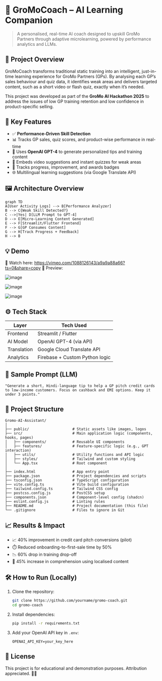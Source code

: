 # 🤖 GroMoCoach – AI Learning Companion

> A personalised, real-time AI coach designed to upskill GroMo Partners through adaptive microlearning, powered by performance analytics and LLMs.

## 🚀 Project Overview

GroMoCoach transforms traditional static training into an intelligent, just-in-time learning experience for GroMo Partners (GPs). By analysing each GP’s sales behaviour and quiz data, it identifies weak areas and delivers targeted content, such as a short video or flash quiz, exactly when it’s needed.

This project was developed as part of the **GroMo AI Hackathon 2025** to address the issues of low GP training retention and low confidence in product-specific selling.

## 🎯 Key Features

- ✅ **Performance-Driven Skill Detection**
- 📊 Tracks GP sales, quiz scores, and product-wise performance in real-time
- 🤖 Uses **OpenAI GPT-4** to generate personalized tips and training content
- 🎥 Embeds video suggestions and instant quizzes for weak areas
- 🧠 Tracks progress, improvement, and awards badges
- 🌐 Multilingual learning suggestions (via Google Translate API)

## 🖼️ Architecture Overview

```mermaid
graph TD
A[User Activity Logs] --> B[Performance Analyzer]
B --> C{Weak Skill Detected?}
C -->|Yes| D[LLM Prompt to GPT-4]
D --> E[Micro-Learning Content Generated]
E --> F[Streamlit/Flutter Frontend]
F --> G[GP Consumes Content]
G --> H[Track Progress + Feedback]
H --> B
````

## 💡 Demo

🎥 Watch here: https://vimeo.com/1088126143/a9a9a88a66?ts=0&share=copy
📸 Preview: 

![image](https://github.com/user-attachments/assets/3f8ed0ce-b2c6-4099-8d69-a3137c654cac)

![image](https://github.com/user-attachments/assets/82b958c8-6751-4d4f-85e0-56e5bbaaacee)

![image](https://github.com/user-attachments/assets/852357fb-481c-4725-8bfc-dc37cb229bbc)

## ⚙️ Tech Stack

| Layer        | Tech Used                      |
| ------------ | ------------------------------ |
| Frontend     | Streamlit / Flutter            |
| AI Model     | OpenAI GPT-4 (via API)         |
| Translation  | Google Cloud Translate API     |
| Analytics    | Firebase + Custom Python logic |


## 🧪 Sample Prompt (LLM)

```text
"Generate a short, Hindi-language tip to help a GP pitch credit cards to low-income customers. Focus on cashback and EMI options. Keep it under 3 points."
```

## 📁 Project Structure

```
Gromo-AI-Assistant/
│
├── public/                    # Static assets like images, logos
├── src/                       # Main application logic (components, hooks, pages)
│   ├── components/            # Reusable UI components
│   ├── features/              # Feature-specific logic (e.g., GPT interaction)
│   ├── utils/                 # Utility functions and API logic
│   ├── styles/                # Tailwind and custom styling
│   └── App.tsx                # Root component
│
├── index.html                 # App entry point
├── package.json               # Project dependencies and scripts
├── tsconfig.json              # TypeScript configuration
├── vite.config.ts             # Vite build configuration
├── tailwind.config.ts         # Tailwind CSS config
├── postcss.config.js          # PostCSS setup
├── components.json            # Component-level config (shadcn)
├── eslint.config.js           # Linting rules
├── README.md                  # Project documentation (this file)
└── .gitignore                 # Files to ignore in Git
```

## 📈 Results & Impact

* 📈 40% improvement in credit card pitch conversions (pilot)
* ⏱️ Reduced onboarding-to-first-sale time by 50%
* 📉 60% drop in training drop-off
* 🧠 45% increase in comprehension using localised content

## 🛠️ How to Run (Locally)

1. Clone the repository:

   ```bash
   git clone https://github.com/yourname/gromo-coach.git
   cd gromo-coach
   ```

2. Install dependencies:

   ```bash
   pip install -r requirements.txt
   ```

3. Add your OpenAI API key in `.env`:

   ```
   OPENAI_API_KEY=your_key_here
   ```

## 🏁 License

This project is for educational and demonstration purposes. Attribution appreciated. 🧠✨
